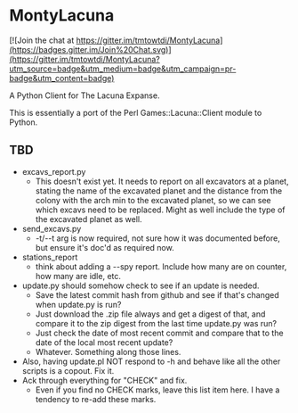 MontyLacuna
===========


[![Join the chat at https://gitter.im/tmtowtdi/MontyLacuna](https://badges.gitter.im/Join%20Chat.svg)](https://gitter.im/tmtowtdi/MontyLacuna?utm_source=badge&utm_medium=badge&utm_campaign=pr-badge&utm_content=badge)

A Python Client for The Lacuna Expanse.

This is essentially a port of the Perl Games::Lacuna::Client module to Python.  

## TBD
- excavs_report.py
  - This doesn't exist yet.  It needs to report on all excavators at a planet, stating the 
    name of the excavated planet and the distance from the colony with the arch min to the 
    excavated planet, so we can see which excavs need to be replaced.
    Might as well include the type of the excavated planet as well.
- send_excavs.py
  - -t/--t arg is now required, not sure how it was documented before, but ensure it's 
    doc'd as required now.
- stations_report
    - think about adding a --spy report.  Include how many are on counter, how 
      many are idle, etc.
- update.py should somehow check to see if an update is needed.
  - Save the latest commit hash from github and see if that's changed when update.py is 
    run?
  - Just download the .zip file always and get a digest of that, and compare it to the zip 
    digest from the last time update.py was run?
  - Just check the date of most recent commit and compare that to the date of the local 
    most recent update?
  - Whatever.  Something along those lines.
- Also, having update.pl NOT respond to -h and behave like all the other 
  scripts is a copout.  Fix it.
- Ack through everything for "CHECK" and fix.
  - Even if you find no CHECK marks, leave this list item here.  I have a tendency to 
    re-add these marks.


